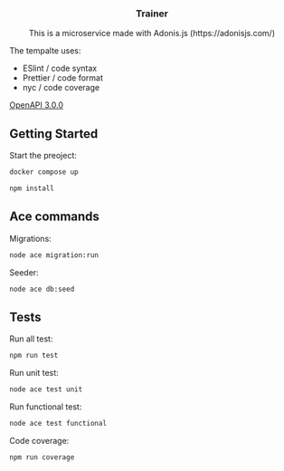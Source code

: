 <div align="center">
  <h3 align="center">Trainer</h3>
  <p>This is a microservice made with Adonis.js (https://adonisjs.com/)</p>
</div>

<p>The tempalte uses:</p>
<ul>
  <li>ESlint / code syntax</li>
  <li>Prettier / code format</li>
  <li>nyc / code coverage</li>
</ul>

[OpenAPI 3.0.0](https://github.com/taller-II-2023-q1-g8/fiufit.fiuba.plan.api/blob/master/swagger.yml)

## Getting Started

Start the preoject:
   ```sh
   docker compose up
   ```

   ```sh
   npm install
   ```

## Ace commands

   Migrations:
   ```sh
   node ace migration:run
   ```
   
   Seeder:
   ```sh
   node ace db:seed
   ```

## Tests

  Run all test:
   ```sh
   npm run test
   ```

Run unit test:
   ```sh
   node ace test unit
   ```

Run functional test:
   ```sh
   node ace test functional
   ```   

Code coverage:
   ```sh
   npm run coverage
   ```

